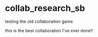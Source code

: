 # collab_research_sb
testing the old collaboration game

this is the best collaboration I've ever done!!
